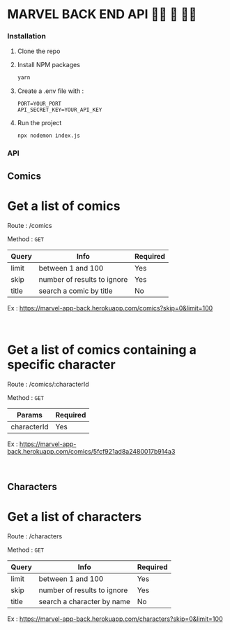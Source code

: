 # MARVEL BACK END API  🦸‍♀️ 🦸 🦸‍♂️

### Installation

1. Clone the repo

3. Install NPM packages
   ```sh
   yarn
   ```
   
4. Create a .env file with :
   ```JS
   PORT=YOUR_PORT
   API_SECRET_KEY=YOUR_API_KEY
   ```
   
5. Run the project
    ```JS
    npx nodemon index.js
    ```
   
### API

## Comics 

# Get a list of comics

Route : /comics

Method : `GET`


| Query       | Info                         | Required |
| ----------- | ---------------------------- | -------- |
| limit       | between 1 and 100         	 | Yes      |
| skip        | number of results to ignore	 | Yes      |
| title       | search a comic by title      | No       |

Ex : https://marvel-app-back.herokuapp.com/comics?skip=0&limit=100

<br>

# Get a list of comics containing a specific character

Route : /comics/:characterId

Method : `GET`

| Params      | Required |
| ----------- | -------- |
| characterId | Yes      |

Ex : https://marvel-app-back.herokuapp.com/comics/5fcf921ad8a2480017b914a3

<br>

## Characters

# Get a list of characters

Route : /characters

Method : `GET`

| Query       | Info                         | Required |
| ----------- | ---------------------------- | -------- |
| limit       | between 1 and 100         	 | Yes      |
| skip        | number of results to ignore	 | Yes      |
| title       | search a character by name   | No       |

Ex : https://marvel-app-back.herokuapp.com/characters?skip=0&limit=100


